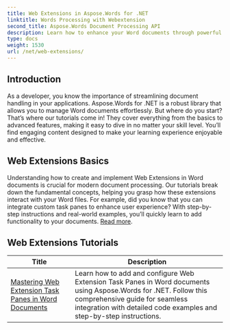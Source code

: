 ```yaml
---
title: Web Extensions in Aspose.Words for .NET
linktitle: Words Processing with Webextension
second_title: Aspose.Words Document Processing API
description: Learn how to enhance your Word documents through powerful web-based add-ins, enabling dynamic functionality. Whether you're a beginner or an experienced developer.
type: docs
weight: 1530
url: /net/web-extensions/
---
```

## Introduction

As a developer, you know the importance of streamlining document handling in your applications. Aspose.Words for .NET is a robust library that allows you to manage Word documents effortlessly. But where do you start? That’s where our tutorials come in! They cover everything from the basics to advanced features, making it easy to dive in no matter your skill level. You’ll find engaging content designed to make your learning experience enjoyable and effective.

## Web Extensions Basics

Understanding how to create and implement Web Extensions in Word documents is crucial for modern document processing. Our tutorials break down the fundamental concepts, helping you grasp how these extensions interact with your Word files. For example, did you know that you can integrate custom task panes to enhance user experience? With step-by-step instructions and real-world examples, you’ll quickly learn to add functionality to your documents. [Read more](./mastering-web-extension-task-panes/).

## Web Extensions Tutorials
| Title | Description |
| --- | --- |
| [Mastering Web Extension Task Panes in Word Documents](./mastering-web-extension-task-panes/) | Learn how to add and configure Web Extension Task Panes in Word documents using Aspose.Words for .NET. Follow this comprehensive guide for seamless integration with detailed code examples and step-by-step instructions.|
